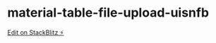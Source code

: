 # material-table-file-upload-uisnfb

[Edit on StackBlitz ⚡️](https://stackblitz.com/edit/material-table-file-upload-uisnfb)